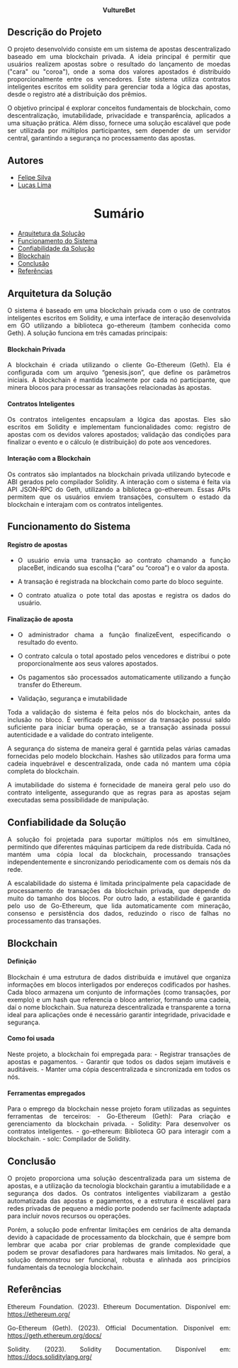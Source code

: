 <h4 align="center">VultureBet</h4>

<div align="justify"> 
<div id="sobre-o-projeto"> 
<h2> Descrição do Projeto</h2>

O projeto desenvolvido consiste em um sistema de apostas descentralizado baseado em uma blockchain privada. A ideia principal é permitir que usuários realizem apostas sobre o resultado do lançamento de moedas ("cara" ou "coroa"), onde a soma dos valores apostados é distribuído proporcionalmente entre os vencedores. Este sistema utiliza contratos inteligentes escritos em solidity para gerenciar toda a lógica das apostas, desde o registro até a distribuição dos prêmios.

O objetivo principal é explorar conceitos fundamentais de blockchain, como descentralização, imutabilidade, privacidade e transparência, aplicados a uma situação prática. Além disso, fornece uma solução escalável que pode ser utilizada por múltiplos participantes, sem depender de um servidor central, garantindo a segurança no processamento das apostas.

</div>
</div>

<h2> Autores <br></h2>
<uL>
  <li><a href="https://github.com/felipe-py">Felipe Silva</a></li>
  <li><a href="https://github.com/Lucas-L-Rodrigues">Lucas Lima</a></li>
</ul>


<h1 align="center"> Sumário </h1>
<div id="sumario">
	<ul>
        <li><a href="#arquitetura"> Arquitetura da Solução </a></li>
        <li><a href="#funcionamento"> Funcionamento do Sistema </a></li>
        <li><a href="#confiabilidade"> Confiabilidade da Solução </a></li>
        <li><a href="#blockchain"> Blockchain </a></li>
        <li><a href="#conclusao"> Conclusão </a></li>
        <li><a href="#referencias"> Referências </a></li>
	</ul>	
</div>

</div id="arquitetura">
<h2> Arquitetura da Solução </h2>
<div align="justify">

O sistema é baseado em uma blockchain privada com o uso de contratos inteligentes escritos em Solidity, e uma interface de interação desenvolvida em GO utilizando a biblioteca go-ethereum (tambem conhecida como Geth). A solução funciona em três camadas principais:

<h4> Blockchain Privada </h4>

A blockchain é criada utilizando o cliente Go-Ethereum (Geth). Ela é configurada com um arquivo “genesis.json”, que define os parâmetros iniciais. A blockchain é mantida
localmente por cada nó participante, que minera blocos para processar as transações relacionadas às apostas.

<h4> Contratos Inteligentes </h4>

Os contratos inteligentes encapsulam a lógica das apostas. Eles são escritos em Solidity e implementam funcionalidades como: registro de apostas com os devidos valores 
apostados; validação das condições para finalizar o evento e o cálculo (e distribuição) do pote aos vencedores.

<h4> Interação com a Blockchain </h4>

Os contratos são implantados na blockchain privada utilizando bytecode e ABI gerados pelo compilador Solidity. A interação com o sistema é feita via API JSON-RPC do Geth,
utilizando a biblioteca go-ethereum. Essas APIs permitem que os usuários enviem transações, consultem o estado da blockchain e interajam com os contratos inteligentes.

</div>

<div id="funcionamento">
<h2> Funcionamento do Sistema </h2>
<div align="justify">

<h4> Registro de apostas </h4>

* O usuário envia uma transação ao contrato chamando a função placeBet, indicando sua escolha (“cara” ou “coroa”) e o valor da aposta.
* A transação é registrada na blockchain como parte do bloco seguinte.

* O contrato atualiza o pote total das apostas e registra os dados do usuário.

<h4> Finalização de aposta </h4>

* O administrador chama a função finalizeEvent, especificando o resultado do evento.

* O contrato calcula o total apostado pelos vencedores e distribui o pote proporcionalmente aos seus valores apostados.

* Os pagamentos são processados automaticamente utilizando a função transfer do Ethereum.

* Validação, segurança e imutabilidade

Toda a validação do sistema é feita pelos nós do blockchain, antes da inclusão no bloco. É verificado se o emissor da transação possui saldo suficiente para iniciar buma operação, se a transação assinada possui autenticidade e a validade do contrato inteligente.

A segurança do sistema de maneira geral é garntida pelas várias camadas fornecidas pelo modelo blockchain. Hashes são utilizados para forma uma cadeia inquebrável e descentralizada, onde cada nó mantem uma cópia completa do blockchain.

A imutabilidade do sistema é fornecidade de maneira geral pelo uso do contrato inteligente, assegurando que as regras para as apostas sejam executadas sema  possibilidade de manipulação.

</div>
</div>

<div id="confiabilidade">
<h2> Confiabilidade da Solução </h2>
<div align="justify">

A solução foi projetada para suportar múltiplos nós em simultâneo, permitindo que diferentes máquinas participem da rede distribuída. Cada nó mantém uma cópia local da blockchain, processando transações independentemente e sincronizando periodicamente com os demais nós da rede.

A escalabilidade do sistema é limitada principalmente pela capacidade de processamento de transações da blockchain privada, que depende do muito do tamanho dos blocos. Por outro lado, a estabilidade é garantida pelo uso de Go-Ethereum, que lida automaticamente com mineração, consenso e persistência dos dados, reduzindo o risco de falhas no processamento das transações.

</div>
</div>

<div id="blockchain">
<h2> Blockchain </h2>
<div align="justify">

<h4> Definição </h4>

Blockchain é uma estrutura de dados distribuída e imutável que organiza informações em blocos interligados por endereços codificados por hashes. Cada bloco armazena um conjunto de 
informações (como transações, por exemplo) e um hash que referencia o bloco anterior, formando uma cadeia, daí o nome blockchain. Sua natureza descentralizada e transparente a 
torna ideal para aplicações onde é necessário garantir integridade, privacidade e segurança.
	
<h4> Como foi usada </h4>

Neste projeto, a blockchain foi empregada para:
    - Registrar transações de apostas e pagamentos.
    - Garantir que todos os dados sejam imutáveis e auditáveis.
    - Manter uma cópia descentralizada e sincronizada em todos os nós.
		
<h4> Ferramentas empregados </h4>

Para o emprego da blockchain nesse projeto foram utilizadas as seguintes ferramentas de terceiros:
    - Go-Ethereum (Geth): Para criação e gerenciamento da blockchain privada.
    - Solidity: Para desenvolver os contratos inteligentes.
    - go-ethereum: Biblioteca GO para interagir com a blockchain.
    - solc: Compilador de Solidity.


</div>
</div>

<div id="conclusao">
<h2> Conclusão </h2>
<div align="justify">

O projeto proporciona uma solução descentralizada para um sistema de apostas, e a utilização da tecnologia blockchain garantiu a imutabilidade e a segurança dos dados. Os contratos inteligentes viabilizaram a gestão automatizada das apostas e pagamentos, e a estrutura é escalável para redes privadas de pequeno a médio porte podendo ser facilmente adaptada para incluir novos recursos ou operações.

Porém, a solução pode enfrentar limitações em cenários de alta demanda devido à capacidade de processamento da blockchain, que é sempre bom lembrar que acaba por criar problemas de grande complexidade que podem se provar desafiadores para hardwares mais limitados. No geral, a solução demonstrou ser funcional, robusta e alinhada aos princípios fundamentais da tecnologia blockchain.


</div>
</div>

<div id="referencias">  
<h2> Referências</h2>
<div align="justify">

Ethereum Foundation. (2023). Ethereum Documentation. Disponível em: https://ethereum.org/

Go-Ethereum (Geth). (2023). Official Documentation. Disponível em: https://geth.ethereum.org/docs/

Solidity. (2023). Solidity Documentation. Disponível em: https://docs.soliditylang.org/

</div>
</div>